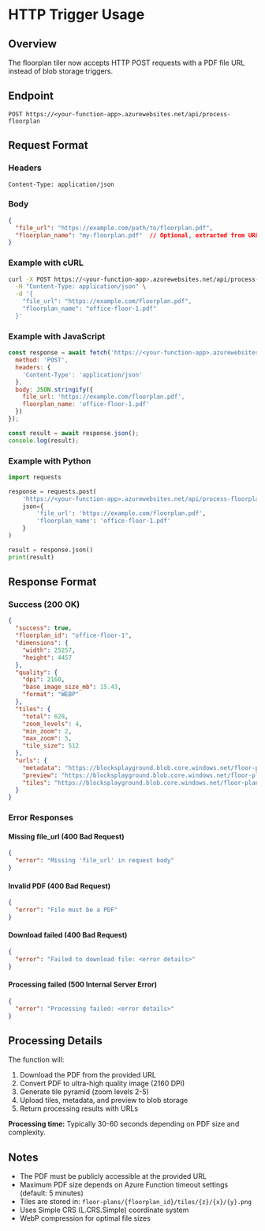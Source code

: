 # HTTP Trigger Usage

## Overview
The floorplan tiler now accepts HTTP POST requests with a PDF file URL instead of blob storage triggers.

## Endpoint
```
POST https://<your-function-app>.azurewebsites.net/api/process-floorplan
```

## Request Format

### Headers
```
Content-Type: application/json
```

### Body
```json
{
  "file_url": "https://example.com/path/to/floorplan.pdf",
  "floorplan_name": "my-floorplan.pdf"  // Optional, extracted from URL if not provided
}
```

### Example with cURL
```bash
curl -X POST https://<your-function-app>.azurewebsites.net/api/process-floorplan \
  -H "Content-Type: application/json" \
  -d '{
    "file_url": "https://example.com/floorplan.pdf",
    "floorplan_name": "office-floor-1.pdf"
  }'
```

### Example with JavaScript
```javascript
const response = await fetch('https://<your-function-app>.azurewebsites.net/api/process-floorplan', {
  method: 'POST',
  headers: {
    'Content-Type': 'application/json'
  },
  body: JSON.stringify({
    file_url: 'https://example.com/floorplan.pdf',
    floorplan_name: 'office-floor-1.pdf'
  })
});

const result = await response.json();
console.log(result);
```

### Example with Python
```python
import requests

response = requests.post(
    'https://<your-function-app>.azurewebsites.net/api/process-floorplan',
    json={
        'file_url': 'https://example.com/floorplan.pdf',
        'floorplan_name': 'office-floor-1.pdf'
    }
)

result = response.json()
print(result)
```

## Response Format

### Success (200 OK)
```json
{
  "success": true,
  "floorplan_id": "office-floor-1",
  "dimensions": {
    "width": 25257,
    "height": 4457
  },
  "quality": {
    "dpi": 2160,
    "base_image_size_mb": 15.43,
    "format": "WEBP"
  },
  "tiles": {
    "total": 628,
    "zoom_levels": 4,
    "min_zoom": 2,
    "max_zoom": 5,
    "tile_size": 512
  },
  "urls": {
    "metadata": "https://blocksplayground.blob.core.windows.net/floor-plans/office-floor-1/metadata.json",
    "preview": "https://blocksplayground.blob.core.windows.net/floor-plans/office-floor-1/preview.png",
    "tiles": "https://blocksplayground.blob.core.windows.net/floor-plans/office-floor-1/tiles/{z}/{x}/{y}.png"
  }
}
```

### Error Responses

#### Missing file_url (400 Bad Request)
```json
{
  "error": "Missing 'file_url' in request body"
}
```

#### Invalid PDF (400 Bad Request)
```json
{
  "error": "File must be a PDF"
}
```

#### Download failed (400 Bad Request)
```json
{
  "error": "Failed to download file: <error details>"
}
```

#### Processing failed (500 Internal Server Error)
```json
{
  "error": "Processing failed: <error details>"
}
```

## Processing Details

The function will:
1. Download the PDF from the provided URL
2. Convert PDF to ultra-high quality image (2160 DPI)
3. Generate tile pyramid (zoom levels 2-5)
4. Upload tiles, metadata, and preview to blob storage
5. Return processing results with URLs

**Processing time:** Typically 30-60 seconds depending on PDF size and complexity.

## Notes

- The PDF must be publicly accessible at the provided URL
- Maximum PDF size depends on Azure Function timeout settings (default: 5 minutes)
- Tiles are stored in: `floor-plans/{floorplan_id}/tiles/{z}/{x}/{y}.png`
- Uses Simple CRS (L.CRS.Simple) coordinate system
- WebP compression for optimal file sizes
